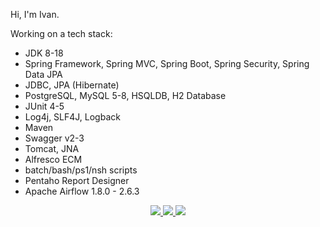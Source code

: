 Hi, I'm Ivan.

<p> Working on a tech stack:

* JDK 8-18
* Spring Framework, Spring MVC, Spring Boot, Spring Security, Spring Data JPA
* JDBC, JPA (Hibernate)
* PostgreSQL, MySQL 5-8, HSQLDB, H2 Database
* JUnit 4-5
* Log4j, SLF4J, Logback
* Maven
* Swagger v2-3
* Tomcat, JNA
* Alfresco ECM
* batch/bash/ps1/nsh scripts
* Pentaho Report Designer
* Apache Airflow 1.8.0 - 2.6.3

<p align='center'>
	<a href='https://t.me/ikropachev'>
		<img src="https://img.shields.io/badge/Telegram-2CA5E0?style=for-the-badge&logo=telegram&logoColor=white"/>
	</a>
	<a href="https://www.linkedin.com/in/ikropachev">
		<img src="https://img.shields.io/badge/linkedin-%230077B5.svg?&style=for-the-badge&logo=linkedin&logoColor=white"/>
	</a>
	<a href='mailto:ikropachev89@gmail.com'>
		<img src="https://img.shields.io/badge/Gmail-D14836?style=for-the-badge&logo=gmail&logoColor=white"/>
	</a>
</p>
